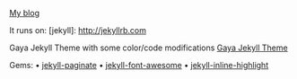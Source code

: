 [My blog](https://wardsparadox.github.io)

It runs on:
[jekyll]: http://jekyllrb.com

Gaya Jekyll Theme with some color/code modifications
[Gaya Jekyll Theme](https://github.com/gayanvirajith/gaya)

Gems:
• [jekyll-paginate](https://github.com/jekyll/jekyll-paginate)
• [jekyll-font-awesome](https://gist.github.com/23maverick23/8532525)
• [jekyll-inline-highlight](https://github.com/bdesham/inline_highlight)
